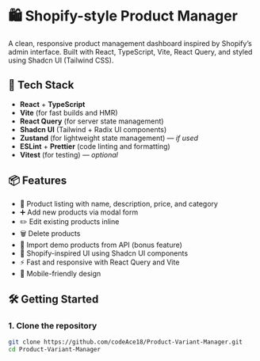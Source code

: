 # 🛍️ Shopify-style Product Manager

A clean, responsive product management dashboard inspired by Shopify’s admin interface. Built with React, TypeScript, Vite, React Query, and styled using Shadcn UI (Tailwind CSS).



## 🚀 Tech Stack

- **React** + **TypeScript**
- **Vite** (for fast builds and HMR)
- **React Query** (for server state management)
- **Shadcn UI** (Tailwind + Radix UI components)
- **Zustand** (for lightweight state management) — _if used_
- **ESLint** + **Prettier** (code linting and formatting)
- **Vitest** (for testing) — _optional_



## 📦 Features

- 📃 Product listing with name, description, price, and category
- ➕ Add new products via modal form
- ✏️ Edit existing products inline
- 🗑️ Delete products
- 🔄 Import demo products from API (bonus feature)
- 🎨 Shopify-inspired UI using Shadcn UI components
- ⚡ Fast and responsive with React Query and Vite
- 📱 Mobile-friendly design



## 🛠️ Getting Started

### 1. Clone the repository

```bash
git clone https://github.com/codeAce18/Product-Variant-Manager.git
cd Product-Variant-Manager
